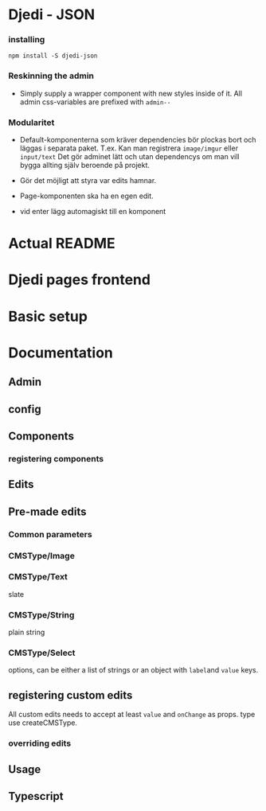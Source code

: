 # Djedi - JSON

### installing

```
npm install -S djedi-json
```

### Reskinning the admin

- Simply supply a wrapper component with new styles inside of it. All admin css-variables are prefixed with `admin--`

### Modularitet

- Default-komponenterna som kräver dependencies bör plockas bort och läggas i separata paket. T.ex. Kan man registrera `image/imgur` eller `input/text`
  Det gör adminet lätt och utan dependencys om man vill bygga allting själv beroende på projekt.

- Gör det möjligt att styra var edits hamnar.
- Page-komponenten ska ha en egen edit.

- vid enter lägg automagiskt till en komponent

# Actual README

# Djedi pages frontend

# Basic setup

# Documentation

## Admin

## config

## Components

### registering components

## Edits

## Pre-made edits

### Common parameters

### CMSType/Image

### CMSType/Text

slate

### CMSType/String

plain string

### CMSType/Select

options, can be either a list of strings or an object with `label`and `value` keys.

## registering custom edits

All custom edits needs to accept at least `value` and `onChange` as props.
type
use createCMSType.

### overriding edits

## Usage

## Typescript
